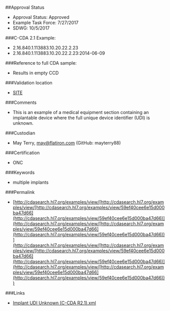 ##Approval Status 

* Approval Status: Approved
* Example Task Force: 7/27/2017
* SDWG: 10/5/2017

###C-CDA 2.1 Example: 
* 2.16.840.1.113883.10.20.22.2.23
* 2.16.840.1.113883.10.20.22.2.23:2014-06-09

###Reference to full CDA sample:
* Results in empty CCD

###Validation location

* [SITE](https://sitenv.org/c-cda-validator)

###Comments

* This is an example of a medical equipment section containing an implantable device where the full unique device identifier (UDI) is unknown.

###Custodian

* May Terry, may@flatiron.com (GitHub: mayterry88)

###Certification
* ONC

###Keywords

* multiple implants

###Permalink 

* [http://cdasearch.hl7.org/examples/view/[http://cdasearch.hl7.org/examples/view/[http://cdasearch.hl7.org/examples/view/59ef40cee6e15d000ba47d66](http://cdasearch.hl7.org/examples/view/59ef40cee6e15d000ba47d66)](http://cdasearch.hl7.org/examples/view/[http://cdasearch.hl7.org/examples/view/59ef40cee6e15d000ba47d66](http://cdasearch.hl7.org/examples/view/59ef40cee6e15d000ba47d66))](http://cdasearch.hl7.org/examples/view/[http://cdasearch.hl7.org/examples/view/[http://cdasearch.hl7.org/examples/view/59ef40cee6e15d000ba47d66](http://cdasearch.hl7.org/examples/view/59ef40cee6e15d000ba47d66)](http://cdasearch.hl7.org/examples/view/[http://cdasearch.hl7.org/examples/view/59ef40cee6e15d000ba47d66](http://cdasearch.hl7.org/examples/view/59ef40cee6e15d000ba47d66)))

###Links 

* [Implant UDI Unknown (C-CDA R2.1).xml](https://github.com/HL7/C-CDA-Examples/tree/master/Medical%20Equipment/Implant%20UDI%20Unknown/Implant%20UDI%20Unknown%20%28C-CDA%20R2.1%29.xml)
